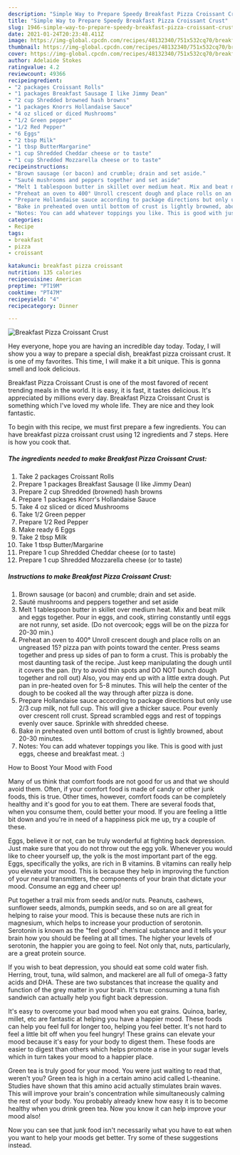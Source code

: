 ```yaml
---
description: "Simple Way to Prepare Speedy Breakfast Pizza Croissant Crust"
title: "Simple Way to Prepare Speedy Breakfast Pizza Croissant Crust"
slug: 1946-simple-way-to-prepare-speedy-breakfast-pizza-croissant-crust
date: 2021-01-24T20:23:48.411Z
image: https://img-global.cpcdn.com/recipes/48132340/751x532cq70/breakfast-pizza-croissant-crust-recipe-main-photo.jpg
thumbnail: https://img-global.cpcdn.com/recipes/48132340/751x532cq70/breakfast-pizza-croissant-crust-recipe-main-photo.jpg
cover: https://img-global.cpcdn.com/recipes/48132340/751x532cq70/breakfast-pizza-croissant-crust-recipe-main-photo.jpg
author: Adelaide Stokes
ratingvalue: 4.2
reviewcount: 49366
recipeingredient:
- "2 packages Croissant Rolls"
- "1 packages Breakfast Sausage I like Jimmy Dean"
- "2 cup Shredded browned hash browns"
- "1 packages Knorrs Hollandaise Sauce"
- "4 oz sliced or diced Mushrooms"
- "1/2 Green pepper"
- "1/2 Red Pepper"
- "6 Eggs"
- "2 tbsp Milk"
- "1 tbsp ButterMargarine"
- "1 cup Shredded Cheddar cheese or to taste"
- "1 cup Shredded Mozzarella cheese or to taste"
recipeinstructions:
- "Brown sausage (or bacon) and crumble; drain and set aside."
- "Sauté mushrooms and peppers together and set aside"
- "Melt 1 tablespoon butter in skillet over medium heat. Mix and beat milk and eggs together. Pour in eggs, and cook, stirring constantly until eggs are not runny, set aside. (Do not overcook; eggs will be on the pizza for 20-30 min.)"
- "Preheat an oven to 400° Unroll crescent dough and place rolls on an ungreased 15? pizza pan with points toward the center. Press seams together and press up sides of pan to form a crust. This is probably the most daunting task of the recipe. Just keep manipulating the dough until it covers the pan. (try to avoid thin spots and DO NOT bunch dough together and roll out) Also, you may end up with a little extra dough. Put pan in pre-heated oven for 5-8 minutes. This will help the center of the dough to be cooked all the way through after pizza is done."
- "Prepare Hollandaise sauce according to package directions but only use 2/3 cup milk, not full cup. This will give a thicker sauce. Pour evenly over crescent roll crust. Spread scrambled eggs and rest of toppings evenly over sauce. Sprinkle with shredded cheese."
- "Bake in preheated oven until bottom of crust is lightly browned, about 20-30 minutes."
- "Notes: You can add whatever toppings you like. This is good with just eggs, cheese and breakfast meat. :)"
categories:
- Recipe
tags:
- breakfast
- pizza
- croissant

katakunci: breakfast pizza croissant 
nutrition: 135 calories
recipecuisine: American
preptime: "PT19M"
cooktime: "PT47M"
recipeyield: "4"
recipecategory: Dinner

---
```



![Breakfast Pizza Croissant Crust](https://img-global.cpcdn.com/recipes/48132340/751x532cq70/breakfast-pizza-croissant-crust-recipe-main-photo.jpg)

Hey everyone, hope you are having an incredible day today. Today, I will show you a way to prepare a special dish, breakfast pizza croissant crust. It is one of my favorites. This time, I will make it a bit unique. This is gonna smell and look delicious.



Breakfast Pizza Croissant Crust is one of the most favored of recent trending meals in the world. It is easy, it is fast, it tastes delicious. It's appreciated by millions every day. Breakfast Pizza Croissant Crust is something which I've loved my whole life. They are nice and they look fantastic.


To begin with this recipe, we must first prepare a few ingredients. You can have breakfast pizza croissant crust using 12 ingredients and 7 steps. Here is how you cook that.

<!--inarticleads1-->

##### The ingredients needed to make Breakfast Pizza Croissant Crust:

1. Take 2 packages Croissant Rolls
1. Prepare 1 packages Breakfast Sausage (I like Jimmy Dean)
1. Prepare 2 cup Shredded (browned) hash browns
1. Prepare 1 packages Knorr&#39;s Hollandaise Sauce
1. Take 4 oz sliced or diced Mushrooms
1. Take 1/2 Green pepper
1. Prepare 1/2 Red Pepper
1. Make ready 6 Eggs
1. Take 2 tbsp Milk
1. Take 1 tbsp Butter/Margarine
1. Prepare 1 cup Shredded Cheddar cheese (or to taste)
1. Prepare 1 cup Shredded Mozzarella cheese (or to taste)




<!--inarticleads2-->

##### Instructions to make Breakfast Pizza Croissant Crust:

1. Brown sausage (or bacon) and crumble; drain and set aside.
1. Sauté mushrooms and peppers together and set aside
1. Melt 1 tablespoon butter in skillet over medium heat. Mix and beat milk and eggs together. Pour in eggs, and cook, stirring constantly until eggs are not runny, set aside. (Do not overcook; eggs will be on the pizza for 20-30 min.)
1. Preheat an oven to 400° Unroll crescent dough and place rolls on an ungreased 15? pizza pan with points toward the center. Press seams together and press up sides of pan to form a crust. This is probably the most daunting task of the recipe. Just keep manipulating the dough until it covers the pan. (try to avoid thin spots and DO NOT bunch dough together and roll out) Also, you may end up with a little extra dough. Put pan in pre-heated oven for 5-8 minutes. This will help the center of the dough to be cooked all the way through after pizza is done.
1. Prepare Hollandaise sauce according to package directions but only use 2/3 cup milk, not full cup. This will give a thicker sauce. Pour evenly over crescent roll crust. Spread scrambled eggs and rest of toppings evenly over sauce. Sprinkle with shredded cheese.
1. Bake in preheated oven until bottom of crust is lightly browned, about 20-30 minutes.
1. Notes: You can add whatever toppings you like. This is good with just eggs, cheese and breakfast meat. :)




How to Boost Your Mood with Food


Many of us think that comfort foods are not good for us and that we should avoid them. Often, if your comfort food is made of candy or other junk foods, this is true. Other times, however, comfort foods can be completely healthy and it's good for you to eat them. There are several foods that, when you consume them, could better your mood. If you are feeling a little bit down and you're in need of a happiness pick me up, try a couple of these.

Eggs, believe it or not, can be truly wonderful at fighting back depression. Just make sure that you do not throw out the egg yolk. Whenever you would like to cheer yourself up, the yolk is the most important part of the egg. Eggs, specifically the yolks, are rich in B vitamins. B vitamins can really help you elevate your mood. This is because they help in improving the function of your neural transmitters, the components of your brain that dictate your mood. Consume an egg and cheer up!

Put together a trail mix from seeds and/or nuts. Peanuts, cashews, sunflower seeds, almonds, pumpkin seeds, and so on are all great for helping to raise your mood. This is because these nuts are rich in magnesium, which helps to increase your production of serotonin. Serotonin is known as the "feel good" chemical substance and it tells your brain how you should be feeling at all times. The higher your levels of serotonin, the happier you are going to feel. Not only that, nuts, particularly, are a great protein source.

If you wish to beat depression, you should eat some cold water fish. Herring, trout, tuna, wild salmon, and mackerel are all full of omega-3 fatty acids and DHA. These are two substances that increase the quality and function of the grey matter in your brain. It's true: consuming a tuna fish sandwich can actually help you fight back depression. 

It's easy to overcome your bad mood when you eat grains. Quinoa, barley, millet, etc are fantastic at helping you have a happier mood. These foods can help you feel full for longer too, helping you feel better. It's not hard to feel a little bit off when you feel hungry! These grains can elevate your mood because it's easy for your body to digest them. These foods are easier to digest than others which helps promote a rise in your sugar levels which in turn takes your mood to a happier place.

Green tea is truly good for your mood. You were just waiting to read that, weren't you? Green tea is high in a certain amino acid called L-theanine. Studies have shown that this amino acid actually stimulates brain waves. This will improve your brain's concentration while simultaneously calming the rest of your body. You probably already knew how easy it is to become healthy when you drink green tea. Now you know it can help improve your mood also!

Now you can see that junk food isn't necessarily what you have to eat when you want to help your moods get better. Try  some  of  these  suggestions  instead.

